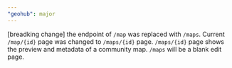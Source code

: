 ```yaml
---
"geohub": major
---
```


[breadking change] the endpoint of `/map` was replaced with `/maps`. Current `/map/{id}` page was changed to `/maps/{id}` page. `/maps/{id}` page shows the preview and metadata of a community map. `/maps` will be a blank edit page.
